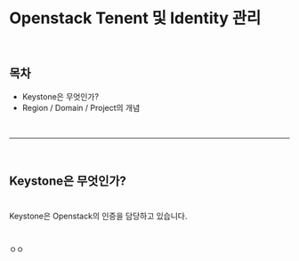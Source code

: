 # Openstack Tenent 및 Identity 관리

</br>
<h2>목차</h2>

- Keystone은 무엇인가?
- Region / Domain / Project의 개념
</br>

---

</br>
<h2> Keystone은 무엇인가?</h2>

#

Keystone은 Openstack의 인증을 담당하고 있습니다.

#

ㅇㅇ
<!--stackedit_data:
eyJoaXN0b3J5IjpbMjk3Nzc3NDAzLDY0OTcwMzA2LDI4NDUzMz
c1NSwzNDIzODMyMTAsMTIxMzc1MTQ0NCwxNTAxNzkwODMwXX0=

-->